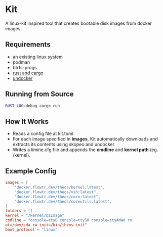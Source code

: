 # Kit

A linux-kit inspired tool that creates bootable disk images from docker images.

## Requirements

- an existing linux system
- podman
- btrfs-progs
- [rust and cargo](https://rustup.rs)
- [undocker](https://git.sr.ht/~motiejus/undocker)

## Running from Source

```bash
RUST_LOG=debug cargo run
```

## How It Works

- Reads a config file at kit.toml
- For each image specified in **images**, Kit automatically downloads and extracts its contents using skopeo and undocker.
- Writes a limine.cfg file and appends the **cmdline** and **kernel path** (eg. /kernel).

## Example Config

```toml
images = [
    "docker.flowtr.dev/theos/kernel:latest",
    "docker.flowtr.dev/theos/vsh:latest",
    "docker.flowtr.dev/theos/core:latest",
    "docker.flowtr.dev/theos/coreutils:latest",
]
folders = []
kernel = "/kernel/bzImage"
cmdline = "console=tty0 console=ttyS0 console=ttyAMA0 ro
ot=/dev/sda rw init=/bin/theos-init"
boot_protocol = "linux"
```
